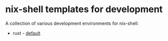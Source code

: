 # nix-shell templates for development

A collection of various development environments for nix-shell:

* rust - [default](rust/default/shell.nix)

